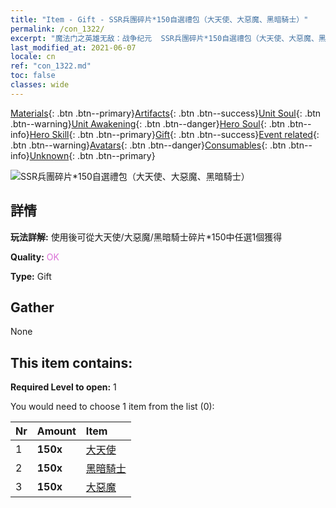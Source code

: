 ```yaml
---
title: "Item - Gift - SSR兵團碎片*150自選禮包（大天使、大惡魔、黑暗騎士）"
permalink: /con_1322/
excerpt: "魔法门之英雄无敌：战争纪元  SSR兵團碎片*150自選禮包（大天使、大惡魔、黑暗騎士）"
last_modified_at: 2021-06-07
locale: cn
ref: "con_1322.md"
toc: false
classes: wide
---
```

 [Materials](/ItemsCN/){: .btn .btn--primary}[Artifacts](/ItemsCN/Artifacts/){: .btn .btn--success}[Unit Soul](/ItemsCN/UnitSoul/){: .btn .btn--warning}[Unit Awakening](/ItemsCN/UnitAwakening/){: .btn .btn--danger}[Hero Soul](/ItemsCN/HeroSoul/){: .btn .btn--info}[Hero Skill](/ItemsCN/HeroSkill/){: .btn .btn--primary}[Gift](/ItemsCN/Gift/){: .btn .btn--success}[Event related](/ItemsCN/Events/){: .btn .btn--warning}[Avatars](/ItemsCN/Avatars/){: .btn .btn--danger}[Consumables](/ItemsCN/Consumables/){: .btn .btn--info}[Unknown](/ItemsCN/Unknown/){: .btn .btn--primary}

 ![SSR兵團碎片*150自選禮包（大天使、大惡魔、黑暗騎士）](/images/t/i_907374.png)

## 詳情
 **玩法詳解:** 使用後可從大天使/大惡魔/黑暗騎士碎片*150中任選1個獲得

 **Quality:** <span style="color: #DA70D6">OK</span>

 **Type:** Gift

## Gather

  None

## This item contains:

 **Required Level to open:** 1

 You would need to choose 1 item from the list (0):

  | Nr | Amount |     Item    |
  |:---|:-------|:------------|
  | 1 |  **150x** | [大天使](/cn/Items/unt_196/) |  | 
  | 2 |  **150x** | [黑暗騎士](/cn/Items/unt_213/) |  | 
  | 3 |  **150x** | [大惡魔](/cn/Items/unt_232/) |  | 
